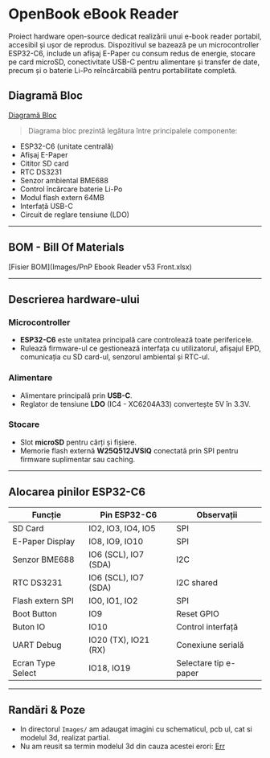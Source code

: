 # OpenBook eBook Reader

Proiect hardware open-source dedicat realizării unui e-book reader portabil, accesibil și ușor de reprodus. Dispozitivul se bazează pe un microcontroller ESP32-C6, include un afișaj E-Paper cu consum redus de energie, stocare pe card microSD, conectivitate USB-C pentru alimentare și transfer de date, precum și o baterie Li-Po reîncărcabilă pentru portabilitate completă.

## Diagramă Bloc

[Diagramă Bloc](Images/diagram.png)

> Diagrama bloc prezintă legătura între principalele componente:
- ESP32-C6 (unitate centrală)
- Afișaj E-Paper
- Cititor SD card
- RTC DS3231
- Senzor ambiental BME688
- Control încărcare baterie Li-Po
- Modul flash extern 64MB
- Interfață USB-C
- Circuit de reglare tensiune (LDO)

---

## BOM - Bill Of Materials

[Fisier BOM](Images/PnP Ebook Reader v53 Front.xlsx)

---

## Descrierea hardware-ului

### Microcontroller
- **ESP32-C6** este unitatea principală care controlează toate perifericele.
- Rulează firmware-ul ce gestionează interfața cu utilizatorul, afișajul EPD, comunicația cu SD card-ul, senzorul ambiental și RTC-ul.

### Alimentare
- Alimentare principală prin **USB-C**.
- Reglator de tensiune **LDO** (IC4 - XC6204A33) convertește 5V în 3.3V.

### Stocare
- Slot **microSD** pentru cărți și fișiere.
- Memorie flash externă **W25Q512JVSIQ** conectată prin SPI pentru firmware suplimentar sau caching.

---

## Alocarea pinilor ESP32-C6

| Funcție               | Pin ESP32-C6 | Observații |
|------------------------|--------------|-------------|
| SD Card                | IO2, IO3, IO4, IO5 | SPI |
| E-Paper Display        | IO8, IO9, IO10 | SPI |
| Senzor BME688          | IO6 (SCL), IO7 (SDA) | I2C |
| RTC DS3231             | IO6 (SCL), IO7 (SDA) | I2C shared |
| Flash extern SPI       | IO0, IO1, IO2 | SPI |
| Boot Button            | IO9          | Reset GPIO |
| Buton IO               | IO10         | Control interfață |
| UART Debug             | IO20 (TX), IO21 (RX) | Conexiune serială |
| Ecran Type Select      | IO18, IO19   | Selectare tip e-paper |

---

## Randări & Poze

- In directorul `Images/` am adaugat imagini cu schematicul, pcb ul, cat si modelul 3d, realizat partial.
- Nu am reusit sa termin modelul 3d din cauza acestei erori: [Err](Images/err.png)

